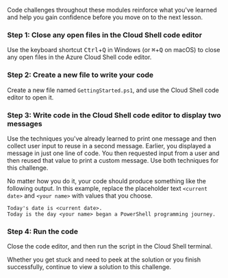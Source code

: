 Code challenges throughout these modules reinforce what you've learned and help you gain confidence
before you move on to the next lesson.

### Step 1: Close any open files in the Cloud Shell code editor

Use the keyboard shortcut <kbd>Ctrl</kbd>+<kbd>Q</kbd> in Windows (or <kbd>⌘</kbd>+<kbd>Q</kbd> on
macOS) to close any open files in the Azure Cloud Shell code editor.

### Step 2: Create a new file to write your code

Create a new file named `GettingStarted.ps1`, and use the Cloud Shell code editor to open it.

### Step 3: Write code in the Cloud Shell code editor to display two messages

Use the techniques you've already learned to print one message and then collect user input to reuse
in a second message. Earlier, you displayed a message in just one line of code. You then requested
input from a user and then reused that value to print a custom message. Use both techniques for
this challenge.

No matter how you do it, your code should produce something like the following output. In this
example, replace the placeholder text `<current date>` and `<your name>` with values that you
choose.

```output
Today's date is <current date>.
Today is the day <your name> began a PowerShell programming journey.
```

### Step 4: Run the code

Close the code editor, and then run the script in the Cloud Shell terminal.

Whether you get stuck and need to peek at the solution or you finish successfully, continue to view
a solution to this challenge.
